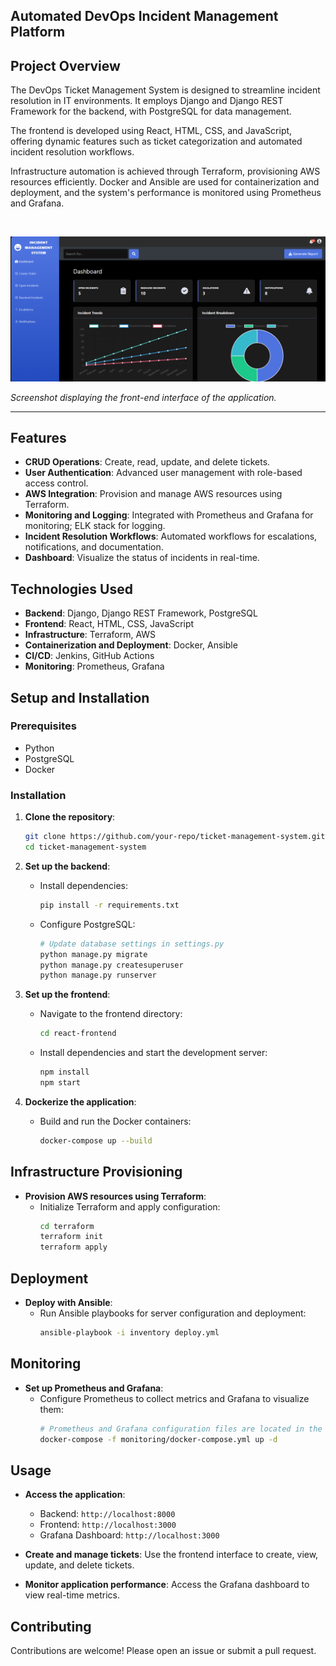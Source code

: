 ## Automated DevOps Incident Management Platform

## Project Overview
The DevOps Ticket Management System is designed to streamline incident resolution in IT environments. It employs Django and Django REST Framework for the backend, with PostgreSQL for data management. 

The frontend is developed using React, HTML, CSS, and JavaScript, offering dynamic features such as ticket categorization and automated incident resolution workflows. 

Infrastructure automation is achieved through Terraform, provisioning AWS resources efficiently. Docker and Ansible are used for containerization and deployment, and the system's performance is monitored using Prometheus and Grafana.


<br>

<p align="center">
  <img src="FrontEndIncidentManagement.png" alt="Front End" width="1000">
</p>

*Screenshot displaying the front-end interface of the application.*

---



## Features
- **CRUD Operations**: Create, read, update, and delete tickets.
- **User Authentication**: Advanced user management with role-based access control.
- **AWS Integration**: Provision and manage AWS resources using Terraform.
- **Monitoring and Logging**: Integrated with Prometheus and Grafana for monitoring; ELK stack for logging.
- **Incident Resolution Workflows**: Automated workflows for escalations, notifications, and documentation.
- **Dashboard**: Visualize the status of incidents in real-time.

## Technologies Used
- **Backend**: Django, Django REST Framework, PostgreSQL
- **Frontend**: React, HTML, CSS, JavaScript
- **Infrastructure**: Terraform, AWS
- **Containerization and Deployment**: Docker, Ansible
- **CI/CD**: Jenkins, GitHub Actions
- **Monitoring**: Prometheus, Grafana

## Setup and Installation

### Prerequisites
- Python
- PostgreSQL
- Docker

### Installation

1. **Clone the repository**:
    ```bash
    git clone https://github.com/your-repo/ticket-management-system.git
    cd ticket-management-system
    ```

2. **Set up the backend**:
    - Install dependencies:
      ```bash
      pip install -r requirements.txt
      ```
    - Configure PostgreSQL:
      ```bash
      # Update database settings in settings.py
      python manage.py migrate
      python manage.py createsuperuser
      python manage.py runserver
      ```

3. **Set up the frontend**:
    - Navigate to the frontend directory:
      ```bash
      cd react-frontend
      ```
    - Install dependencies and start the development server:
      ```bash
      npm install
      npm start
      ```

4. **Dockerize the application**:
    - Build and run the Docker containers:
      ```bash
      docker-compose up --build
      ```

## Infrastructure Provisioning

- **Provision AWS resources using Terraform**:
  - Initialize Terraform and apply configuration:
    ```bash
    cd terraform
    terraform init
    terraform apply
    ```

## Deployment

- **Deploy with Ansible**:
  - Run Ansible playbooks for server configuration and deployment:
    ```bash
    ansible-playbook -i inventory deploy.yml
    ```

## Monitoring

- **Set up Prometheus and Grafana**:
  - Configure Prometheus to collect metrics and Grafana to visualize them:
    ```bash
    # Prometheus and Grafana configuration files are located in the monitoring directory
    docker-compose -f monitoring/docker-compose.yml up -d
    ```

## Usage

- **Access the application**:
  - Backend: `http://localhost:8000`
  - Frontend: `http://localhost:3000`
  - Grafana Dashboard: `http://localhost:3000`

- **Create and manage tickets**: Use the frontend interface to create, view, update, and delete tickets.

- **Monitor application performance**: Access the Grafana dashboard to view real-time metrics.

## Contributing
Contributions are welcome! Please open an issue or submit a pull request.
